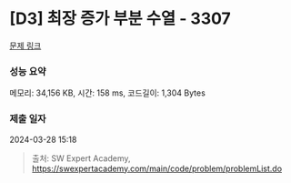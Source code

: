 # [D3] 최장 증가 부분 수열 - 3307 

[문제 링크](https://swexpertacademy.com/main/code/problem/problemDetail.do?contestProbId=AWBOKg-a6l0DFAWr) 

### 성능 요약

메모리: 34,156 KB, 시간: 158 ms, 코드길이: 1,304 Bytes

### 제출 일자

2024-03-28 15:18



> 출처: SW Expert Academy, https://swexpertacademy.com/main/code/problem/problemList.do